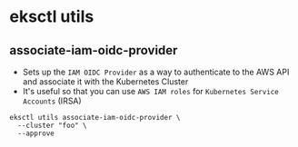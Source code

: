 # eksctl utils

## associate-iam-oidc-provider

- Sets up the `IAM OIDC Provider` as a way to authenticate to the AWS API and associate it with the Kubernetes Cluster
- It's useful so that you can use `AWS IAM roles` for `Kubernetes Service Accounts` (IRSA)

```shell
eksctl utils associate-iam-oidc-provider \
  --cluster "foo" \
  --approve
```
